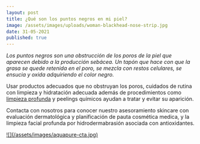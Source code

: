 ```yaml
---
layout: post
title: ¿Qué son los puntos negros en mi piel?
image: /assets/images/uploads/woman-blackhead-nose-strip.jpg
date: 31-05-2021
published: true
---
```

_Los puntos negros son una obstrucción de los poros de la piel que aparecen debido a la producción sebácea. Un tapón que hace con que la grasa se quede retenida en el poro, se mezcla con restos celulares, se ensucia y oxida adquiriendo el color negro._

Usar productos adecuados que no obstruyan los poros, cuidados de rutina con limpieza y hidratación adecuada además de procedimientos como [limpieza profunda](/tratamientos/limpieza-facial-profunda-aquapure/) y peelings químicos ayudan a tratar y evitar su aparición.

Contacta con nosotros para conocer nuestro asesoramiento skincare con evaluación
dermatológica y planificación de pauta cosmética medica, y la limpieza facial
profunda por hidrodermabrasión asociada con antioxidantes.

<a href="/tratamientos/limpieza-facial-profunda-aquapure" onclick="cta({ content_name: 'aquapure' })">
  ![](/assets/images/aquapure-cta.jpg)
</a>

